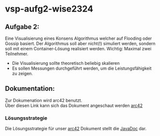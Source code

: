 # vsp-aufg2-wise2324

## Aufgabe 2:   
Eine Visualisierung eines Konsens Algorithmus welcher auf Flooding oder Gossip basiert. Der Algorithmus soll aber nicht(!) simuliert werden, sondern soll mit einem Container-Lösung realisiert werden. Wichtig: Maximal zwei Teilnehmer.
- Die Visualisierung sollte theoretisch beliebig skalieren
- Es sollen Messungen durchgeführt werden, um die Leistungsfähigkeit zu zeigen.

    
## Dokumentation:  
Zur Dokumenation wird arc42 benutzt.  
Über diesen Link kann sich das Dokument angeschaut werden [arc42](doku/VSP.pdf)  
### Lösungsstrategie
Die Lösungsstrategie für unser [arc42](doku/VSP.pdf) Dokument stellt die [JavaDoc](java-doc/index.html) dar.  
